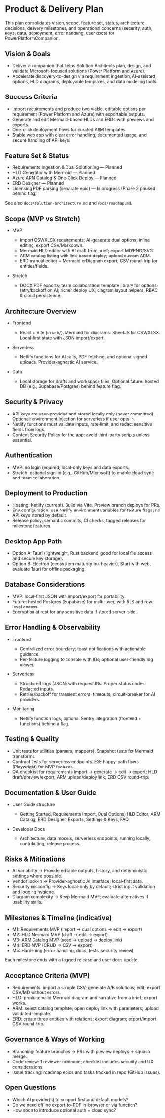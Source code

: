 # Product & Delivery Plan

This plan consolidates vision, scope, feature set, status, architecture decisions, delivery milestones, and operational concerns (security, auth, keys, data, deployment, error handling, user docs) for PowerPlatformCompanion.

## Vision & Goals

- Deliver a companion that helps Solution Architects plan, design, and validate Microsoft-focused solutions (Power Platform and Azure).
- Accelerate discovery-to-design via requirement ingestion, AI-assisted options, HLD diagrams, deployable templates, and data modeling tools.

## Success Criteria

- Import requirements and produce two viable, editable options per requirement (Power Platform and Azure) with exportable outputs.
- Generate and edit Mermaid-based HLDs and ERDs with previews and exports.
- One-click deployment flows for curated ARM templates.
- Stable web app with clear error handling, documented usage, and secure handling of API keys.

## Feature Set & Status

- Requirements Ingestion & Dual Solutioning — Planned
- HLD Generator with Mermaid — Planned
- Azure ARM Catalog & One-Click Deploy — Planned
- ERD Designer — Planned
- Licensing PDF parsing (separate epic) — In progress (Phase 2 paused behind flag)

See also `docs/solution-architecture.md` and `docs/roadmap.md`.

## Scope (MVP vs Stretch)

- MVP
  - Import CSV/XLSX requirements; AI-generate dual options; inline editing; export CSV/Markdown.
  - Mermaid HLD editor with AI draft from brief; export MD/PNG/SVG.
  - ARM catalog listing with link-based deploy; upload custom ARM.
  - ERD manual editor + Mermaid erDiagram export; CSV round-trip for entities/fields.

- Stretch
  - DOCX/PDF exports; team collaboration; template library for options; retry/backoff on AI; richer deploy UX; diagram layout helpers; RBAC & cloud persistence.

## Architecture Overview

- Frontend
  - React + Vite (in `web/`). Mermaid for diagrams. SheetJS for CSV/XLSX. Local-first state with JSON import/export.

- Serverless
  - Netlify functions for AI calls, PDF fetching, and optional signed uploads. Provider-agnostic AI service.

- Data
  - Local storage for drafts and workspace files. Optional future: hosted DB (e.g., Supabase/Postgres) behind feature flag.

## Security & Privacy

- API keys are user-provided and stored locally only (never committed). Optional: environment injection for serverless if user opts in.
- Netlify functions must validate inputs, rate-limit, and redact sensitive fields from logs.
- Content Security Policy for the app; avoid third-party scripts unless essential.

## Authentication

- MVP: no login required; local-only keys and data exports.
- Stretch: optional sign-in (e.g., GitHub/Microsoft) to enable cloud sync and team collaboration.

## Deployment to Production

- Hosting: Netlify (current). Build via Vite. Preview branch deploys for PRs.
- Env configuration: use Netlify environment variables for feature flags; no API keys stored by default.
- Release policy: semantic commits, CI checks, tagged releases for milestone features.

## Desktop App Path

- Option A: Tauri (lightweight, Rust backend, good for local file access and secure key storage).
- Option B: Electron (ecosystem maturity but heavier). Start with web, evaluate Tauri for offline packaging.

## Database Considerations

- MVP: local-first JSON with import/export for portability.
- Future: hosted Postgres (Supabase) for multi-user, with RLS and row-level access.
- Encryption at rest for any sensitive data if stored server-side.

## Error Handling & Observability

- Frontend
  - Centralized error boundary; toast notifications with actionable guidance.
  - Per-feature logging to console with IDs; optional user-friendly log viewer.

- Serverless
  - Structured logs (JSON) with request IDs. Proper status codes. Redacted inputs.
  - Retries/backoff for transient errors; timeouts; circuit-breaker for AI providers.

- Monitoring
  - Netlify function logs; optional Sentry integration (frontend + functions) behind a flag.

## Testing & Quality

- Unit tests for utilities (parsers, mappers). Snapshot tests for Mermaid transforms.
- Contract tests for serverless endpoints. E2E happy-path flows (Playwright) for MVP features.
- QA checklist for requirements import → generate → edit → export; HLD draft/preview/export; ARM upload/deploy link; ERD CSV round-trip.

## Documentation & User Guide

- User Guide structure
  - Getting Started, Requirements Import, Dual Options, HLD Editor, ARM Catalog, ERD Designer, Exports, Settings & Keys, FAQ.

- Developer Docs
  - Architecture, data models, serverless endpoints, running locally, contributing, release process.

## Risks & Mitigations

- AI variability → Provide editable outputs, history, and deterministic settings where possible.
- Vendor lock-in → Provider-agnostic AI interface; local-first data.
- Security misconfig → Keys local-only by default; strict input validation and logging hygiene.
- Diagram complexity → Keep Mermaid MVP; evaluate alternatives if usability stalls.

## Milestones & Timeline (indicative)

- M1: Requirements MVP (import → dual options → edit → export)
- M2: HLD Mermaid MVP (draft → edit → export)
- M3: ARM Catalog MVP (seed → upload → deploy link)
- M4: ERD MVP (CRUD → CSV → export)
- M5: Hardening (error handling, docs, tests, security review)

Each milestone ends with a tagged release and user docs update.

## Acceptance Criteria (MVP)

- Requirements: import a sample CSV; generate A/B solutions; edit; export CSV/MD without errors.
- HLD: produce valid Mermaid diagram and narrative from a brief; export works.
- ARM: select catalog template; open deploy link with parameters; upload validated template.
- ERD: create three entities with relations; export diagram; export/import CSV round-trip.

## Governance & Ways of Working

- Branching: feature branches → PRs with preview deploys → squash merge.
- Code review: 1 reviewer minimum; checklist includes security and UX considerations.
- Issue tracking: roadmap epics and tasks tracked in repo (GitHub issues).

## Open Questions

- Which AI provider(s) to support first and default models?
- Do we need offline export-to-PDF in-browser or via function?
- How soon to introduce optional auth + cloud sync?
